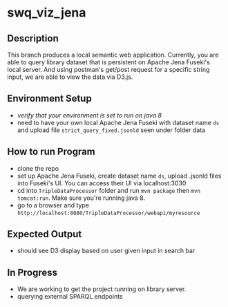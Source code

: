 # swq_viz_jena

## Description
This branch produces a local semantic web application. Currently, you are able to query library dataset that is persistent on Apache Jena Fuseki's local server. And using postman's get/post request for a specific string input, we are able to view the data via D3.js.

## Environment Setup
* *verify that your environment is set to run on java 8*
* need to have your own local Apache Jena Fuseki with dataset name `ds` and upload file `strict_query_fixed.jsonld` seen under folder data 

## How to run Program
* clone the repo
* set up Apache Jena Fuseki, create dataset name `ds`, upload .jsonld files into Fuseki's UI. You can access their UI via localhost:3030
* cd into `TripleDataProcessor` folder and run `mvn package` then `mvn tomcat:run`. Make sure you're running java 8. 
* go to a browser and type `http://localhost:8080/TripleDataProcessor/webapi/myresource` 

## Expected Output
* should see D3 display based on user given input in search bar 

## In Progress
* We are working to get the project running on library server. 
* querying external SPARQL endpoints
